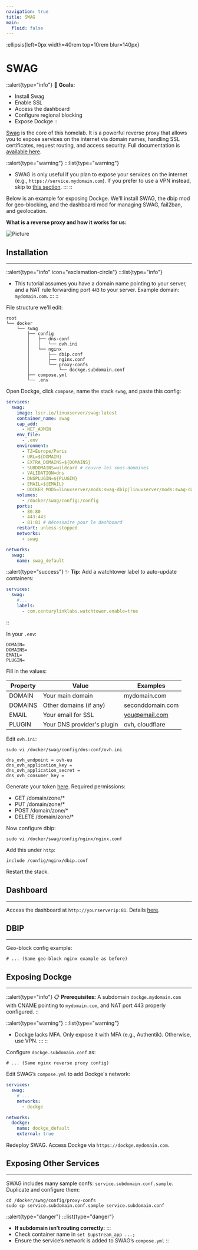 ```yaml
---
navigation: true
title: SWAG
main:
  fluid: false
---
```

:ellipsis{left=0px width=40rem top=10rem blur=140px}
# SWAG

::alert{type="info"}
🎯  __Goals:__
- Install Swag
- Enable SSL
- Access the dashboard
- Configure regional blocking
- Expose Dockge
::

[Swag](https://docs.linuxserver.io/general/swag/) is the core of this homelab. It is a powerful reverse proxy that allows you to expose services on the internet via domain names, handling SSL certificates, request routing, and access security. Full documentation is [available here](https://docs.linuxserver.io/general/swag).

::alert{type="warning"}
:::list{type="warning"}
- SWAG is only useful if you plan to expose your services on the internet (e.g., `https://service.mydomain.com`). If you prefer to use a VPN instead, skip to [this section](/serveex/securite/wireguard).
:::
::

Below is an example for exposing Dockge. We'll install SWAG, the dbip mod for geo-blocking, and the dashboard mod for managing SWAG, fail2ban, and geolocation.

**What is a reverse proxy and how it works for us:**

![Picture](/img/serveex/reverse-proxy.svg)

## Installation
---

::alert{type="info" icon="exclamation-circle"}
:::list{type="info"}
- This tutorial assumes you have a domain name pointing to your server, and a NAT rule forwarding port `443` to your server. Example domain: `mydomain.com`.
:::
::

File structure we'll edit:

```console
root
└── docker
    └── swag
        ├── config
        │   ├── dns-conf
        │   │   └── ovh.ini
        │   └── nginx
        │       ├── dbip.conf
        │       ├── nginx.conf
        │       └── proxy-confs
        │           └── dockge.subdomain.conf      
        ├── compose.yml
        └── .env
```

Open Dockge, click `compose`, name the stack `swag`, and paste this config:

```yaml
services:
  swag:
    image: lscr.io/linuxserver/swag:latest
    container_name: swag
    cap_add:
      - NET_ADMIN
    env_file:
      - .env
    environment:
      - TZ=Europe/Paris
      - URL=${DOMAIN}
      - EXTRA_DOMAINS=${DOMAINS}
      - SUBDOMAINS=wildcard # couvre les sous-domaines
      - VALIDATION=dns
      - DNSPLUGIN=${PLUGIN}
      - EMAIL=${EMAIL}
      - DOCKER_MODS=linuxserver/mods:swag-dbip|linuxserver/mods:swag-dashboard|linuxserver/mods:swag-auto-reload
    volumes:
      - /docker/swag/config:/config
    ports:
      - 80:80
      - 443:443
      - 81:81 # Nécessaire pour le dashboard
    restart: unless-stopped
    networks:
      - swag

networks:
  swag:
    name: swag_default

```

::alert{type="success"}
✨ __Tip:__
Add a watchtower label to auto-update containers:

```yaml
services:
  swag:
    #...
    labels:
      - com.centurylinklabs.watchtower.enable=true
```
::

In your `.env`:

```properties
DOMAIN=
DOMAINS=
EMAIL=
PLUGIN=
```

Fill in the values:

| Property  | Value | Examples |
|-----------|-------|----------|
| DOMAIN | Your main domain | mydomain.com |
| DOMAINS | Other domains (if any) | seconddomain.com |
| EMAIL | Your email for SSL | you@email.com |
| PLUGIN | Your DNS provider's plugin | ovh, cloudflare |

Edit `ovh.ini`:

```shell
sudo vi /docker/swag/config/dns-conf/ovh.ini
```

```properties
dns_ovh_endpoint = ovh-eu
dns_ovh_application_key = 
dns_ovh_application_secret = 
dns_ovh_consumer_key = 
```

Generate your token [here](https://www.ovh.com/auth/?onsuccess=https%3A%2F%2Fwww.ovh.com%2Fauth%2Fapi%2FcreateToken). Required permissions:

* GET /domain/zone/*
* PUT /domain/zone/*
* POST /domain/zone/*
* DELETE /domain/zone/*

Now configure dbip:

```shell
sudo vi /docker/swag/config/nginx/nginx.conf
```

Add this under `http`:

```nginx
include /config/nginx/dbip.conf
```

Restart the stack.

## Dashboard
---
Access the dashboard at `http://yourserverip:81`. Details [here](https://www.linuxserver.io/blog/introducing-swag-dashboard).

## DBIP
---
Geo-block config example:

```nginx
# ... (Same geo-block nginx example as before)
```

## Exposing Dockge
---
::alert{type="info"}
📋 __Prerequisites:__ A subdomain `dockge.mydomain.com` with CNAME pointing to `mydomain.com`, and NAT port 443 properly configured.
::

::alert{type="warning"}
:::list{type="warning"}
- Dockge lacks MFA. Only expose it with MFA (e.g., Authentik). Otherwise, use VPN.
:::
::

Configure `dockge.subdomain.conf` as:

```nginx
# ... (Same nginx reverse proxy config)
```

Edit SWAG’s `compose.yml` to add Dockge's network:

```yaml
services:
  swag:
    # ...
    networks:
      - dockge

networks:
  dockge:
    name: dockge_default
    external: true
```

Redeploy SWAG. Access Dockge via `https://dockge.mydomain.com`.

## Exposing Other Services
---
SWAG includes many sample confs: `service.subdomain.conf.sample`. Duplicate and configure them:

```shell
cd /docker/swag/config/proxy-confs
sudo cp service.subdomain.conf.sample service.subdomain.conf
```

::alert{type="danger"}
:::list{type="danger"}
- __If subdomain isn’t routing correctly:__
:::
- Check container name in `set $upstream_app ...;`
- Ensure the service’s network is added to SWAG’s `compose.yml`
::